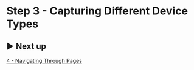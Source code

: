 # Step 3 - Capturing Different Device Types

## ▶️ Next up

[4 - Navigating Through Pages](./04_navigating_through_pages.md)
